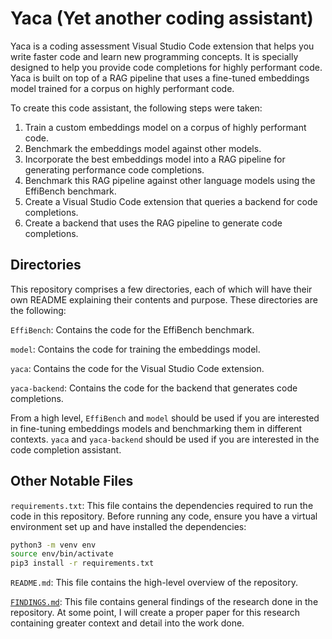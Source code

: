 # Yaca (Yet another coding assistant)

Yaca is a coding assessment Visual Studio Code extension that helps you write faster code and learn new programming concepts. It is specially designed to help you provide code completions for highly performant code. Yaca is built on top of a RAG pipeline that uses a fine-tuned embeddings model trained for a corpus on highly performant code.

To create this code assistant, the following steps were taken:

1. Train a custom embeddings model on a corpus of highly performant code.
2. Benchmark the embeddings model against other models.
3. Incorporate the best embeddings model into a RAG pipeline for generating performance code completions.
4. Benchmark this RAG pipeline against other language models using the EffiBench benchmark.
5. Create a Visual Studio Code extension that queries a backend for code completions.
6. Create a backend that uses the RAG pipeline to generate code completions.

## Directories

This repository comprises a few directories, each of which will have their own README explaining their contents and purpose. These directories are the following:

`EffiBench`: Contains the code for the EffiBench benchmark.

`model`: Contains the code for training the embeddings model.

`yaca`: Contains the code for the Visual Studio Code extension.

`yaca-backend`: Contains the code for the backend that generates code completions.

From a high level, `EffiBench` and `model` should be used if you are interested in fine-tuning embeddings models and benchmarking them in different contexts. `yaca` and `yaca-backend` should be used if you are interested in the code completion assistant.

## Other Notable Files

`requirements.txt`: This file contains the dependencies required to run the code in this repository. Before running any code, ensure you have a virtual environment set up and have installed the dependencies:

```bash
python3 -m venv env
source env/bin/activate
pip3 install -r requirements.txt
```

`README.md`: This file contains the high-level overview of the repository.

[`FINDINGS.md`](./FINDINGS.md): This file contains general findings of the research done in the repository. At some point, I will create a proper paper for this research containing greater context and detail into the work done.
